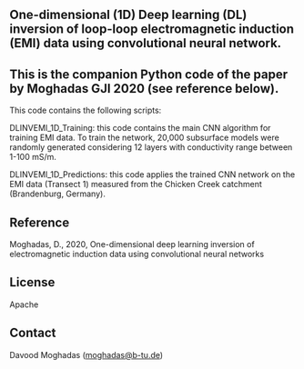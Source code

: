 ## One-dimensional (1D) Deep learning (DL) inversion of loop-loop electromagnetic induction (EMI) data using convolutional neural network.

## This is the companion Python code of the paper by Moghadas GJI 2020 (see reference below). 

This code contains the following scripts: 

DLINVEMI_1D_Training: this code contains the main CNN algorithm for training EMI data. To train the network, 20,000 subsurface models were randomly generated considering 12 layers with conductivity range between 1-100 mS/m.

DLINVEMI_1D_Predictions: this code applies the trained CNN network on the EMI data (Transect 1) measured from the Chicken Creek catchment (Brandenburg, Germany).

## Reference

Moghadas, D., 2020, One-dimensional deep learning inversion of electromagnetic induction data using convolutional neural networks

## License

Apache 

## Contact

Davood Moghadas (moghadas@b-tu.de)

